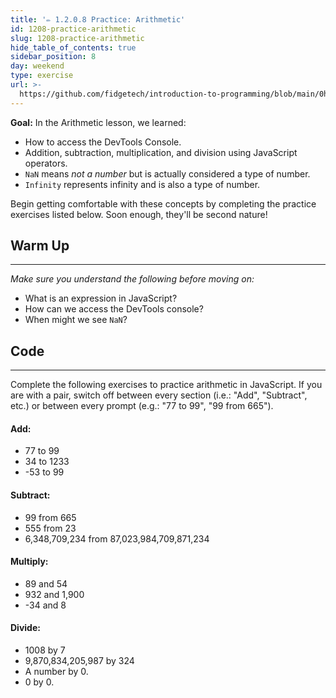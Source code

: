 ```yaml
---
title: '✏️ 1.2.0.8 Practice: Arithmetic'
id: 1208-practice-arithmetic
slug: 1208-practice-arithmetic
hide_table_of_contents: true
sidebar_position: 8
day: weekend
type: exercise
url: >-
  https://github.com/fidgetech/introduction-to-programming/blob/main/0h_classwork_practice_arithmetic.md
---
```


**Goal:**   In the Arithmetic lesson, we learned:

* How to access the DevTools Console.
* Addition, subtraction, multiplication, and division using JavaScript operators.
* `NaN` means _not a number_ but is actually considered a type of number. 
* `Infinity` represents infinity and is also a type of number.

Begin getting comfortable with these concepts by completing the practice exercises listed below. Soon enough, they'll be second nature!

## Warm Up
<hr />

_Make sure you understand the following before moving on:_

* What is an expression in JavaScript?
* How can we access the DevTools console?
* When might we see `NaN`?

## Code
<hr />

Complete the following exercises to practice arithmetic in JavaScript. If you are with a pair, switch off between every section (i.e.: "Add", "Subtract", etc.) or between every prompt (e.g.: "77 to 99", "99 from 665").

#### Add:

 * 77 to 99
 * 34 to 1233
 * -53 to 99

#### Subtract:

 * 99 from 665
 * 555 from 23
 * 6,348,709,234 from 87,023,984,709,871,234

#### Multiply:

 * 89 and 54
 * 932 and 1,900
 * -34 and 8

#### Divide:

 * 1008 by 7
 * 9,870,834,205,987 by 324
 * A number by 0.
 * 0 by 0.
